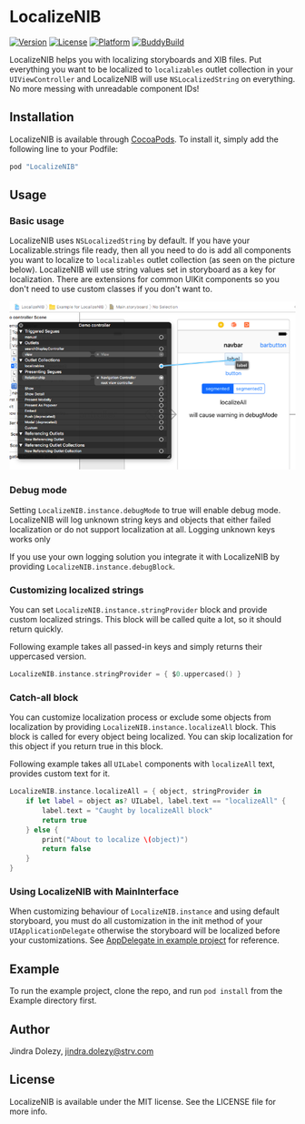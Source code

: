 # LocalizeNIB

[![Version](https://img.shields.io/cocoapods/v/LocalizeNIB.svg?style=flat)](http://cocoapods.org/pods/LocalizeNIB)
[![License](https://img.shields.io/cocoapods/l/LocalizeNIB.svg?style=flat)](http://cocoapods.org/pods/LocalizeNIB)
[![Platform](https://img.shields.io/cocoapods/p/LocalizeNIB.svg?style=flat)](http://cocoapods.org/pods/LocalizeNIB)
[![BuddyBuild](https://dashboard.buddybuild.com/api/statusImage?appID=591db4f53fe52600015f1bd9&branch=master&build=latest)](https://dashboard.buddybuild.com/apps/591db4f53fe52600015f1bd9/build/latest?branch=master)

LocalizeNIB helps you with localizing storyboards and XIB files. Put everything you want to be localized to `localizables`
outlet collection in your `UIViewController` and LocalizeNIB will use `NSLocalizedString` on everything. No more messing with unreadable
component IDs!

## Installation

LocalizeNIB is available through [CocoaPods](http://cocoapods.org). To install
it, simply add the following line to your Podfile:

```ruby
pod "LocalizeNIB"
```

## Usage

### Basic usage

LocalizeNIB uses `NSLocalizedString` by default. If you have your Localizable.strings file ready, then all you need to do is add all components you want to localize to `localizables` outlet collection (as seen on the picture below). LocalizeNIB will use string values set in storyboard as a key for localization. There are extensions for common UIKit components so you don't need to use custom classes if you don't want to.

![Adding to outlet collection](Docs/outlet.png)

### Debug mode

Setting `LocalizeNIB.instance.debugMode` to true will enable debug mode. LocalizeNIB will log unknown string keys and objects that either failed localization or do not support localization at all. Logging unknown keys works only 

If you use your own logging solution you integrate it with LocalizeNIB by providing `LocalizeNIB.instance.debugBlock`.

### Customizing localized strings

You can set `LocalizeNIB.instance.stringProvider` block and provide custom localized strings. This block will be called quite a lot, so it should return quickly.

Following example takes all passed-in keys and simply returns their uppercased version.

```swift
LocalizeNIB.instance.stringProvider = { $0.uppercased() }
```

### Catch-all block

You can customize localization process or exclude some objects from localization by providing `LocalizeNIB.instance.localizeAll` block. This block is called for every object being localized. You can skip localization for this object if you return true in this block.

Following example takes all `UILabel` components with `localizeAll` text, provides custom text for it.

```swift
LocalizeNIB.instance.localizeAll = { object, stringProvider in
    if let label = object as? UILabel, label.text == "localizeAll" {
        label.text = "Caught by localizeAll block"
        return true                
    } else {
        print("About to localize \(object)")
        return false
    }
}
```

### Using LocalizeNIB with MainInterface

When customizing behaviour of `LocalizeNIB.instance` and using default storyboard, you must do all customization in the init method of your `UIApplicationDelegate` otherwise the storyboard will be localized before your customizations. See [AppDelegate in example project](Example/LocalizeNIB/AppDelegate.swift) for reference.

## Example

To run the example project, clone the repo, and run `pod install` from the Example directory first.

## Author

Jindra Dolezy, jindra.dolezy@strv.com

## License

LocalizeNIB is available under the MIT license. See the LICENSE file for more info.
